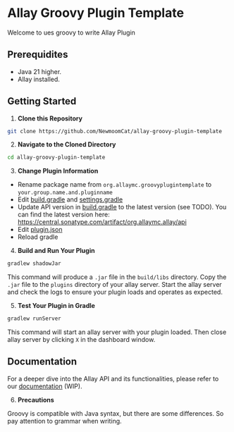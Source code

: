 # Allay Groovy Plugin Template
Welcome to ues groovy to write Allay Plugin

## Prerequidites

- Java 21 higher.
- Allay installed.

## Getting Started

1. **Clone this Repository**

```bash
git clone https://github.com/NewmoomCat/allay-groovy-plugin-template
```

2. **Navigate to the Cloned Directory**

```bash
cd allay-groovy-plugin-template
```

3. **Change Plugin Information**

- Rename package name from `org.allaymc.groovyplugintemplate` to `your.group.name.and.pluginname`
- Edit [build.gradle](build.gradle.kts) and [settings.gradle](settings.gradle)
- Update API version in [build.gradle](build.gradle) to the latest version (see TODO).
  You can find the latest version here: https://central.sonatype.com/artifact/org.allaymc.allay/api
- Edit [plugin.json](src/main/resources/plugin.json)
- Reload gradle

4. **Build and Run Your Plugin**

```bash
gradlew shadowJar
```

This command will produce a `.jar` file in the `build/libs` directory.
Copy the `.jar` file to the `plugins` directory of your allay server.
Start the allay server and check the logs to ensure your plugin loads and operates
as expected.

5. **Test Your Plugin in Gradle**

```bash
gradlew runServer
```

This command will start an allay server with your plugin loaded.
Then close allay server by clicking `X` in the dashboard window.

## Documentation

For a deeper dive into the Allay API and its functionalities, please refer to our [documentation](https://docs.allaymc.org) (WIP).

6. **Precautions**

Groovy is compatible with Java syntax, but there are some differences.
So pay attention to grammar when writing.
